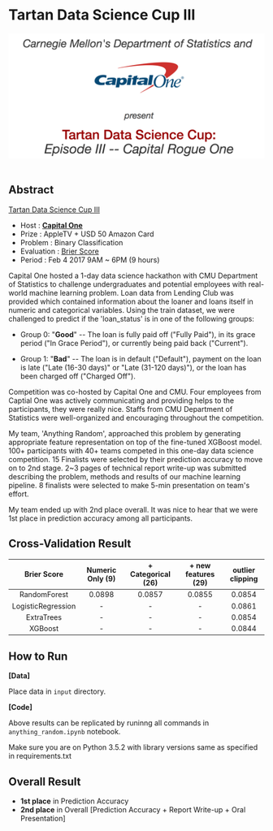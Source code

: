 # Tartan Data Science Cup III

<div align="center">
  <img src="./input/front.png"><br><br>
</div>

## Abstract
[Tartan Data Science Cup III](http://www.stat.cmu.edu/tartandatasciencecup/episodeIII/index.html)

- Host : [**Capital One**](https://www.capitalone.com/)
- Prize : AppleTV + USD 50 Amazon Card
- Problem : Binary Classification
- Evaluation : [Brier Score](https://en.wikipedia.org/wiki/Brier_score)
- Period : Feb 4 2017 9AM ~ 6PM (9 hours)

Capital One hosted a 1-day data science hackathon with CMU Department of Statistics to challenge undergraduates and potential employees with real-world machine learning problem. Loan data from Lending Club was provided which contained information about the loaner and loans itself in numeric and categorical variables. Using the train dataset, we were challenged to predict if the 'loan_status' is in one of the following groups:

- Group 0: "**Good**" -- The loan is fully paid off ("Fully Paid"), in its grace period ("In Grace Period"), or currently being paid back ("Current"). 

- Group 1: "**Bad**" -- The loan is in default ("Default"), payment on the loan is late ("Late (16-30 days)" or "Late (31-120 days)"), or the loan has been charged off ("Charged Off").

Competition was co-hosted by Capital One and CMU. Four employees from Captial One was actively communicating and providing helps to the participants, they were really nice. Staffs from CMU Department of Statistics were well-organized and encouraging throughout the competition.

My team, 'Anything Random', approached this problem by generating appropriate feature representation on top of the fine-tuned XGBoost model. 100+ participants with 40+ teams competed in this one-day data science competition. 15 Finalists were selected by their prediction accuracy to move on to 2nd stage. 2~3 pages of technical report write-up was submitted describing the problem, methods and results of our machine learning pipeline. 8 finalists were selected to make 5-min presentation on team's effort.

My team ended up with 2nd place overall. It was nice to hear that we were 1st place in prediction accuracy among all participants.

## Cross-Validation Result
| Brier Score | Numeric Only (9) | + Categorical (26) | + new features (29) | outlier clipping | 
|:----------:|:----------:|:---------:|:----:|:----------:|
| RandomForest | 0.0898 | 0.0857 | 0.0855 | 0.0854 |
| LogisticRegression | - | - | - | 0.0861 |
| ExtraTrees | - | - | - | 0.0854 |
| XGBoost | - | - | - | 0.0844 |

## How to Run

**[Data]** 

Place data in ```input``` directory. 

**[Code]**

Above results can be replicated by runinng all commands in ```anything_random.ipynb``` notebook.

Make sure you are on Python 3.5.2 with library versions same as specified in requirements.txt

## Overall Result
- **1st place** in Prediction Accuracy
- **2nd place** in Overall [Prediction Accuracy + Report Write-up + Oral Presentation]
